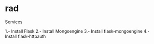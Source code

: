 rad
===

Services

1.- Install Flask
2.- Install Mongoengine
3.- Install flask-mongoengine
4.- Install flask-httpauth